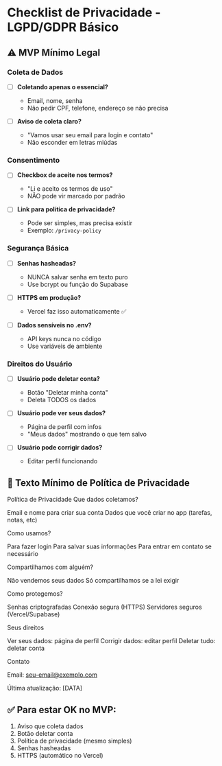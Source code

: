 # Checklist de Privacidade - LGPD/GDPR Básico

## ⚠️ MVP Mínimo Legal

### Coleta de Dados
- [ ] **Coletando apenas o essencial?**
  - Email, nome, senha
  - Não pedir CPF, telefone, endereço se não precisa

- [ ] **Aviso de coleta claro?**
  - "Vamos usar seu email para login e contato"
  - Não esconder em letras miúdas

### Consentimento
- [ ] **Checkbox de aceite nos termos?**
  - "Li e aceito os termos de uso"
  - NÃO pode vir marcado por padrão

- [ ] **Link para política de privacidade?**
  - Pode ser simples, mas precisa existir
  - Exemplo: `/privacy-policy`

### Segurança Básica
- [ ] **Senhas hasheadas?**
  - NUNCA salvar senha em texto puro
  - Use bcrypt ou função do Supabase

- [ ] **HTTPS em produção?**
  - Vercel faz isso automaticamente ✅
  
- [ ] **Dados sensíveis no .env?**
  - API keys nunca no código
  - Use variáveis de ambiente

### Direitos do Usuário
- [ ] **Usuário pode deletar conta?**
  - Botão "Deletar minha conta"
  - Deleta TODOS os dados

- [ ] **Usuário pode ver seus dados?**
  - Página de perfil com infos
  - "Meus dados" mostrando o que tem salvo

- [ ] **Usuário pode corrigir dados?**
  - Editar perfil funcionando

## 📝 Texto Mínimo de Política de Privacidade

Política de Privacidade
Que dados coletamos?

Email e nome para criar sua conta
Dados que você criar no app (tarefas, notas, etc)

Como usamos?

Para fazer login
Para salvar suas informações
Para entrar em contato se necessário

Compartilhamos com alguém?

Não vendemos seus dados
Só compartilhamos se a lei exigir

Como protegemos?

Senhas criptografadas
Conexão segura (HTTPS)
Servidores seguros (Vercel/Supabase)

Seus direitos

Ver seus dados: página de perfil
Corrigir dados: editar perfil
Deletar tudo: deletar conta

Contato

Email: seu-email@exemplo.com

Última atualização: [DATA]

## ✅ Para estar OK no MVP:
1. Aviso que coleta dados
2. Botão deletar conta
3. Política de privacidade (mesmo simples)
4. Senhas hasheadas
5. HTTPS (automático no Vercel)